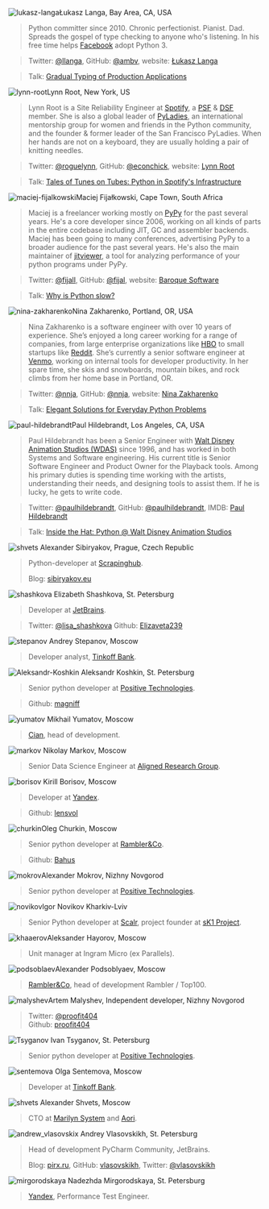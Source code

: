 <a name="Lukasz-Langa"></a>![lukasz-langa](/2017/img/speakers/2017/lukasz-langa.jpg)Łukasz Langa, Bay Area, CA, USA

> Python committer since 2010. Chronic perfectionist. Pianist. Dad. Spreads the gospel of type checking to anyone who's listening. In his free time helps [Facebook](https://www.facebook.com) adopt Python 3.

> Twitter: [@llanga](https://twitter.com/llanga), GitHub: [@ambv](https://github.com/ambv), website: [Łukasz Langa](http://lukasz.langa.pl/)

> Talk: [Gradual Typing of Production Applications](/2017/program/content/langa/)

<a name="Lynn-Root"></a>![lynn-root](/2017/img/speakers/2017/lynn-root.jpg)Lynn Root, New York, US

> Lynn Root is a Site Reliability Engineer at [Spotify](https://www.spotify.com), a [PSF](https://www.python.org/psf/) & [DSF](https://www.djangoproject.com/foundation/) member. She is also a global leader of [PyLadies](http://www.pyladies.com/), an international mentorship group for women and friends in the Python community, and the founder & former leader of the San Francisco PyLadies. When her hands are not on a keyboard, they are usually holding a pair of knitting needles.

> Twitter: [@roguelynn](https://twitter.com/roguelynn), GitHub: [@econchick](https://github.com/econchick), website: [Lynn Root](http://www.roguelynn.com/)

> Talk: [Tales of Tunes on Tubes: Python in Spotify's Infrastructure](/2017/program/content/root/)

<a name="Maciej-Fijalkowski"></a>![maciej-fijalkowski](/2017/img/speakers/2017/maciej-fijalkowski.jpg)Maciej Fijałkowski, Cape Town,  South Africa

> Maciej is a freelancer working mostly on [PyPy](http://pypy.org/) for the past several years. He's a core developer since 2006, working on all kinds of parts in the entire codebase including JIT, GC and assembler backends. Maciej has been going to many conferences, advertising PyPy to a broader audience for the past several years. He's also the main maintainer of [jitviewer](https://pypi.python.org/pypi/JitViewer), a tool for analyzing performance of your python programs under PyPy.

> Twitter: [@fijall](https://twitter.com/fijall), GitHub: [@fijal](https://github.com/fijal), website: [Baroque Software](http://baroquesoftware.com/)

> Talk: [Why is Python slow?](/2017/program/content/fijal/)

<a name="Nina-Zakharenko"></a>![nina-zakharenko](/2017/img/speakers/2017/nina-zakharenko.jpg)Nina Zakharenko, Portland, OR, USA

> Nina Zakharenko is a software engineer with over 10 years of experience. She’s enjoyed a long career working for a range of companies, from large enterprise organizations like [HBO](http://www.hbo.com/) to small startups like [Reddit](https://www.reddit.com/). She’s currently a senior software engineer at [Venmo](https://venmo.com/), working on internal tools for developer productivity. In her spare time, she skis and snowboards, mountain bikes, and rock climbs from her home base in Portland, OR.

> Twitter: [@nnja](https://twitter.com/nnja), GitHub: [@nnja](https://github.com/nnja), website: [Nina Zakharenko](http://nnja.io/)

> Talk: [Elegant Solutions for Everyday Python Problems](/2017/program/content/zakharenko/)

<a name="Paul-Hildebrandt"></a>![paul-hildebrandt](/2017/img/speakers/2017/paul-hildebrandt.jpg)Paul Hildebrandt, Los Angeles, CA, USA

> Paul Hildebrandt has been a Senior Engineer with [Walt Disney Animation Studios (WDAS)](https://www.disneyanimation.com/) since 1996, and has worked in both Systems and Software engineering. His current title is Senior Software Engineer and Product Owner for the Playback tools. Among his primary duties is spending time working with the artists, understanding their needs, and designing tools to assist them. If he is lucky, he gets to write code.

> Twitter: [@paulhildebrandt](https://twitter.com/paulhildebrandt), GitHub: [@paulhildebrandt](https://github.com/paulhildebrandt), IMDB: [Paul Hildebrandt](http://www.imdb.com/name/nm0383880/)

> Talk: [Inside the Hat: Python @ Walt Disney Animation Studios](/2017/program/content/hildebrandt/)

<a name="shvets"></a>![shvets](/2017/img/speakers/2017/sibiryakov.jpg) Alexander Sibiryakov, Prague, Czech Republic

> Python-developer at [Scrapinghub](http://scrapinghub.com).
>
> Blog: [sibiryakov.eu](http://sibiryakov.eu)

<a name="shashkova"></a>![shashkova](https://img-fotki.yandex.ru/get/195637/121639917.113/0_193f84_31ec8a92_orig) Elizabeth Shashkova, St. Petersburg

>  Developer at [JetBrains](https://www.jetbrains.com).

> Twitter: [@lisa_shashkova](https://twitter.com/lisa_shashkova)
> Github: [Elizaveta239](https://github.com/Elizaveta239)

<a name="stepanov"></a>![stepanov](/2017/img/speakers/2017/a.stepanov12.jpg) Andrey Stepanov, Moscow

> Developer analyst, [Tinkoff Bank](https://www.tinkoff.ru).

<a name="Koshkin"></a>![Aleksandr-Koshkin](https://img-fotki.yandex.ru/get/26468/121639917.dc/0_14fa8c_a5babe04_orig) Aleksandr Koshkin, St. Petersburg

> Senior python developer at [Positive Technologies](http://www.ptsecurity.com).

> Github: [magniff](https://github.com/magniff)

<a name="yumatov"></a>![yumatov](https://img-fotki.yandex.ru/get/169995/121639917.113/0_1949e1_e652d2a1_orig) Mikhail Yumatov, Moscow

> [Cian](https://www.cian.ru), head of development.

<a name="markov"></a>![markov](/2017/img/speakers/2017/markov.jpg) Nikolay Markov, Moscow

> Senior Data Science Engineer at [Aligned Research Group](http://alignedresearch.com). 

<a name="borisov"></a>![borisov](https://img-fotki.yandex.ru/get/112678/121639917.dc/0_14bbb5_71322ebf_orig) Kirill Borisov, Moscow
>
> Developer at [Yandex](https://www.yandex.ru).

> Github: [lensvol](https://github.com/lensvol/)

<a name="churkin"></a>![churkin](https://img-fotki.yandex.ru/get/58784/121639917.113/0_197b1d_4c537567_orig)Oleg Churkin, Moscow

> Senior python developer at [Rambler&Co](https://rambler-co.ru).

> Github: [Bahus](https://github.com/Bahus)

<a name="mokrov"></a>![mokrov](https://img-fotki.yandex.ru/get/98813/121639917.113/0_19742b_9d919691_orig)Alexander Mokrov, Nizhny Novgorod

> Senior python developer at [Positive Technologies](http://www.ptsecurity.com).

<a name="novikov"></a>![novikov](https://img-fotki.yandex.ru/get/60881/121639917.113/0_1976de_3d45611_orig)Igor Novikov Kharkiv-Lviv

> Senior Python developer at [Scalr](https://www.scalr.com/), project founder at [sK1 Project](https://sk1project.net/).

<a name="khaaerov"></a>![khaaerov](/2017/img/speakers/2017/khaaerov.png)Aleksander Hayorov, Moscow

> Unit manager at Ingram Micro (ex Parallels).

<a name="podsoblaev"></a>![podsoblaev](https://img-fotki.yandex.ru/get/104403/121639917.113/0_19879e_18a9864d_orig)Alexander Podsoblyaev, Moscow

> [Rambler&Co](https://rambler-co.ru), head of development Rambler / Top100.

<a name="malyshev"></a>![malyshev](https://img-fotki.yandex.ru/get/233354/121639917.112/0_193e63_e5135d1a_orig)Artem Malyshev, Independent developer, Nizhny Novgorod

> Twitter: [@proofit404]( https://twitter.com/proofit404)  
> Github: [proofit404](https://github.com/proofit404/)

<a name="Tsyganov"></a>![Tsyganov](https://img-fotki.yandex.ru/get/52127/121639917.dc/0_14ff24_5646b492_orig) Ivan Tsyganov, St. Petersburg
>
> Senior python developer at [Positive Technologies](http://www.ptsecurity.ru).

<a name="sentemova"></a>![sentemova](https://img-fotki.yandex.ru/get/3210/121639917.113/0_197457_1b6640cc_orig) Olga Sentemova, Moscow
>
> Developer at [Tinkoff Bank](https://www.tinkoff.ru).

<a name="shvets"></a>![shvets](/2017/img/speakers/2017/shvets.jpg) Alexander Shvets, Moscow
>
> CTO at [Marilyn System](https://mymarilyn.ru) and [Aori](https://aori.ru).

<a name="andrew_vlasovskix"></a>![andrew_vlasovskix](/2017/img/speakers/2017/vlasovskih.JPG) Andrey Vlasovskikh, St. Petersburg
>
> Head of development PyCharm Community, JetBrains.
>
> Blog: [pirx.ru](http://pirx.ru/), GitHub: [vlasovskikh](https://github.com/vlasovskikh), Twitter: [@vlasovskikh](https://twitter.com/vlasovskikh)  

<a name="mirgorodskaya"></a>![mirgorodskaya](/2017/img/speakers/2017/mirgorodskaya.jpg) Nadezhda Mirgorodskaya, St. Petersburg
>
> [Yandex](https://www.yandex.ru), Performance Test Engineer.
